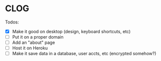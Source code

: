 # CLOG

Todos:
- [x] Make it good on desktop (design, keyboard shortcuts, etc)
- [ ] Put it on a proper domain
- [ ] Add an "about" page
- [ ] Host it on Heroku
- [ ] Make it save data in a database, user accts, etc (encrypted somehow?)
